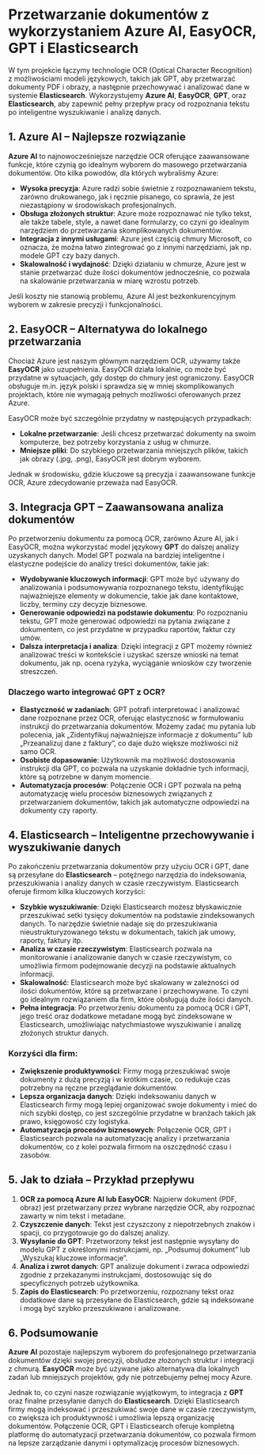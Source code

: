 # Przetwarzanie dokumentów z wykorzystaniem Azure AI, EasyOCR, GPT i Elasticsearch

W tym projekcie łączymy technologie OCR (Optical Character Recognition) z możliwościami modeli językowych, takich jak GPT, aby przetwarzać dokumenty PDF i obrazy, a następnie przechowywać i analizować dane w systemie **Elasticsearch**. Wykorzystujemy **Azure AI**, **EasyOCR**, **GPT**, oraz **Elasticsearch**, aby zapewnić pełny przepływ pracy od rozpoznania tekstu po inteligentne wyszukiwanie i analizę danych.

## 1. Azure AI – Najlepsze rozwiązanie

**Azure AI** to najnowocześniejsze narzędzie OCR oferujące zaawansowane funkcje, które czynią go idealnym wyborem do masowego przetwarzania dokumentów. Oto kilka powodów, dla których wybraliśmy Azure:

- **Wysoka precyzja**: Azure radzi sobie świetnie z rozpoznawaniem tekstu, zarówno drukowanego, jak i ręcznie pisanego, co sprawia, że jest niezastąpiony w środowiskach profesjonalnych.
- **Obsługa złożonych struktur**: Azure może rozpoznawać nie tylko tekst, ale także tabele, style, a nawet dane formularzy, co czyni go idealnym narzędziem do przetwarzania skomplikowanych dokumentów.
- **Integracja z innymi usługami**: Azure jest częścią chmury Microsoft, co oznacza, że można łatwo zintegrować go z innymi narzędziami, jak np. modele GPT czy bazy danych.
- **Skalowalność i wydajność**: Dzięki działaniu w chmurze, Azure jest w stanie przetwarzać duże ilości dokumentów jednocześnie, co pozwala na skalowanie przetwarzania w miarę wzrostu potrzeb.

Jeśli koszty nie stanowią problemu, Azure AI jest bezkonkurencyjnym wyborem w zakresie precyzji i funkcjonalności.

## 2. EasyOCR – Alternatywa do lokalnego przetwarzania

Chociaż Azure jest naszym głównym narzędziem OCR, używamy także **EasyOCR** jako uzupełnienia. EasyOCR działa lokalnie, co może być przydatne w sytuacjach, gdy dostęp do chmury jest ograniczony. EasyOCR obsługuje m.in. język polski i sprawdza się w mniej skomplikowanych projektach, które nie wymagają pełnych możliwości oferowanych przez Azure.

EasyOCR może być szczególnie przydatny w następujących przypadkach:
- **Lokalne przetwarzanie**: Jeśli chcesz przetwarzać dokumenty na swoim komputerze, bez potrzeby korzystania z usług w chmurze.
- **Mniejsze pliki**: Do szybkiego przetwarzania mniejszych plików, takich jak obrazy (.jpg, .png), EasyOCR jest dobrym wyborem.

Jednak w środowisku, gdzie kluczowe są precyzja i zaawansowane funkcje OCR, Azure zdecydowanie przeważa nad EasyOCR.

## 3. Integracja GPT – Zaawansowana analiza dokumentów

Po przetworzeniu dokumentu za pomocą OCR, zarówno Azure AI, jak i EasyOCR, można wykorzystać model językowy **GPT** do dalszej analizy uzyskanych danych. Model GPT pozwala na bardziej inteligentne i elastyczne podejście do analizy treści dokumentów, takie jak:

- **Wydobywanie kluczowych informacji**: GPT może być używany do analizowania i podsumowywania rozpoznanego tekstu, identyfikując najważniejsze elementy w dokumencie, takie jak dane kontaktowe, liczby, terminy czy decyzje biznesowe.
- **Generowanie odpowiedzi na podstawie dokumentu**: Po rozpoznaniu tekstu, GPT może generować odpowiedzi na pytania związane z dokumentem, co jest przydatne w przypadku raportów, faktur czy umów.
- **Dalsza interpretacja i analiza**: Dzięki integracji z GPT możemy również analizować treści w kontekście i uzyskać szersze wnioski na temat dokumentu, jak np. ocena ryzyka, wyciąganie wniosków czy tworzenie streszczeń.

### Dlaczego warto integrować GPT z OCR?

- **Elastyczność w zadaniach**: GPT potrafi interpretować i analizować dane rozpoznane przez OCR, oferując elastyczność w formułowaniu instrukcji do przetwarzania dokumentów. Możemy zadać mu pytania lub polecenia, jak „Zidentyfikuj najważniejsze informacje z dokumentu” lub „Przeanalizuj dane z faktury”, co daje dużo większe możliwości niż samo OCR.
- **Osobiste dopasowanie**: Użytkownik ma możliwość dostosowania instrukcji dla GPT, co pozwala na uzyskanie dokładnie tych informacji, które są potrzebne w danym momencie.
- **Automatyzacja procesów**: Połączenie OCR i GPT pozwala na pełną automatyzację wielu procesów biznesowych związanych z przetwarzaniem dokumentów, takich jak automatyczne odpowiedzi na dokumenty czy raporty.

## 4. Elasticsearch – Inteligentne przechowywanie i wyszukiwanie danych

Po zakończeniu przetwarzania dokumentów przy użyciu OCR i GPT, dane są przesyłane do **Elasticsearch** – potężnego narzędzia do indeksowania, przeszukiwania i analizy danych w czasie rzeczywistym. Elasticsearch oferuje firmom kilka kluczowych korzyści:

- **Szybkie wyszukiwanie**: Dzięki Elasticsearch możesz błyskawicznie przeszukiwać setki tysięcy dokumentów na podstawie zindeksowanych danych. To narzędzie świetnie nadaje się do przeszukiwania nieustrukturyzowanego tekstu w dokumentach, takich jak umowy, raporty, faktury itp.
- **Analiza w czasie rzeczywistym**: Elasticsearch pozwala na monitorowanie i analizowanie danych w czasie rzeczywistym, co umożliwia firmom podejmowanie decyzji na podstawie aktualnych informacji.
- **Skalowalność**: Elasticsearch może być skalowany w zależności od ilości dokumentów, które są przetwarzane i przechowywane. To czyni go idealnym rozwiązaniem dla firm, które obsługują duże ilości danych.
- **Pełna integracja**: Po przetworzeniu dokumentu za pomocą OCR i GPT, jego treść oraz dodatkowe metadane mogą być zindeksowane w Elasticsearch, umożliwiając natychmiastowe wyszukiwanie i analizę złożonych struktur danych.

### Korzyści dla firm:

- **Zwiększenie produktywności**: Firmy mogą przeszukiwać swoje dokumenty z dużą precyzją i w krótkim czasie, co redukuje czas potrzebny na ręczne przeglądanie dokumentów.
- **Lepsza organizacja danych**: Dzięki indeksowaniu danych w Elasticsearch firmy mogą lepiej organizować swoje dokumenty i mieć do nich szybki dostęp, co jest szczególnie przydatne w branżach takich jak prawo, księgowość czy logistyka.
- **Automatyzacja procesów biznesowych**: Połączenie OCR, GPT i Elasticsearch pozwala na automatyzację analizy i przetwarzania dokumentów, co z kolei pozwala firmom na oszczędność czasu i zasobów.

## 5. Jak to działa – Przykład przepływu

1. **OCR za pomocą Azure AI lub EasyOCR**: Najpierw dokument (PDF, obraz) jest przetwarzany przez wybrane narzędzie OCR, aby rozpoznać zawarty w nim tekst i metadane.
2. **Czyszczenie danych**: Tekst jest czyszczony z niepotrzebnych znaków i spacji, co przygotowuje go do dalszej analizy.
3. **Wysyłanie do GPT**: Przetworzony tekst jest następnie wysyłany do modelu GPT z określonymi instrukcjami, np. „Podsumuj dokument” lub „Wyszukaj kluczowe informacje”.
4. **Analiza i zwrot danych**: GPT analizuje dokument i zwraca odpowiedzi zgodnie z przekazanymi instrukcjami, dostosowując się do specyficznych potrzeb użytkownika.
5. **Zapis do Elasticsearch**: Po przetworzeniu, rozpoznany tekst oraz dodatkowe dane są przesyłane do Elasticsearch, gdzie są indeksowane i mogą być szybko przeszukiwane i analizowane.

## 6. Podsumowanie

**Azure AI** pozostaje najlepszym wyborem do profesjonalnego przetwarzania dokumentów dzięki swojej precyzji, obsłudze złożonych struktur i integracji z chmurą. **EasyOCR** może być używane jako alternatywa dla lokalnych zadań lub mniejszych projektów, gdy nie potrzebujemy pełnej mocy Azure. 

Jednak to, co czyni nasze rozwiązanie wyjątkowym, to integracja z **GPT** oraz finalne przesyłanie danych do **Elasticsearch**. Dzięki Elasticsearch firmy mogą indeksować i przeszukiwać swoje dane w czasie rzeczywistym, co zwiększa ich produktywność i umożliwia lepszą organizację dokumentów. Połączenie OCR, GPT i Elasticsearch oferuje kompletną platformę do automatyzacji przetwarzania dokumentów, co pozwala firmom na lepsze zarządzanie danymi i optymalizację procesów biznesowych.
